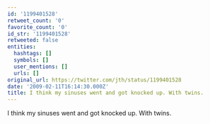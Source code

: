 ```yaml
---
id: '1199401528'
retweet_count: '0'
favorite_count: '0'
id_str: '1199401528'
retweeted: false
entities:
  hashtags: []
  symbols: []
  user_mentions: []
  urls: []
original_url: https://twitter.com/jth/status/1199401528
date: '2009-02-11T16:14:30.000Z'
title: I think my sinuses went and got knocked up. With twins.
---
```


I think my sinuses went and got knocked up. With twins.